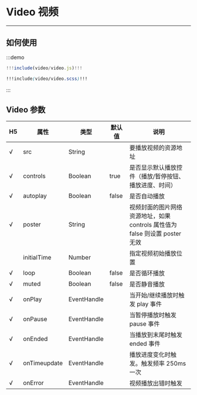 # Video 视频

---

## 如何使用

:::demo

```jsx
!!!include(video/video.js)!!!
```
```scss
!!!include(video/video.scss)!!!
```
:::

## Video 参数

| H5  | 属性         | 类型        | 默认值 | 说明                                                                        |
| -------- | ------------ | ----------- | ------ | --------------------------------------------------------------------------- |
| √        | src          | String      |        | 要播放视频的资源地址                                                        |
| √        | controls     | Boolean     | true   | 是否显示默认播放控件（播放/暂停按钮、播放进度、时间）                       |
| √        | autoplay     | Boolean     | false  | 是否自动播放                                                                |
| √        | poster       | String      |        | 视频封面的图片网络资源地址，如果 controls 属性值为 false 则设置 poster 无效 |
|          | initialTime  | Number      |        | 指定视频初始播放位置                                                        |
| √        | loop         | Boolean     | false  | 是否循环播放                                                                |
| √        | muted        | Boolean     | false  | 是否静音播放                                                                |
| √        | onPlay       | EventHandle |        | 当开始/继续播放时触发 play 事件                                             |
| √        | onPause      | EventHandle |        | 当暂停播放时触发 pause 事件                                                 |
| √        | onEnded      | EventHandle |        | 当播放到末尾时触发 ended 事件                                               |
| √        | onTimeupdate | EventHandle |        | 播放进度变化时触发。触发频率 250ms 一次                                     |
| √        | onError      | EventHandle |        | 视频播放出错时触发                                                          |
